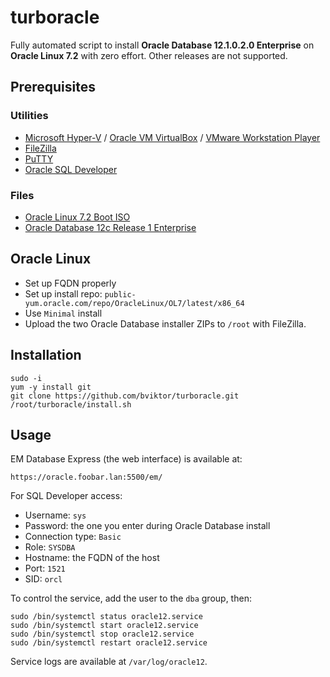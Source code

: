 # turboracle

Fully automated script to install **Oracle Database 12.1.0.2.0 Enterprise** on **Oracle Linux 7.2** with zero effort. Other releases are not supported. 

## Prerequisites

### Utilities

- [Microsoft Hyper-V](https://msdn.microsoft.com/en-us/virtualization/hyperv_on_windows/quick_start/walkthrough_install) / [Oracle VM VirtualBox](https://www.virtualbox.org/wiki/Downloads) / [VMware Workstation Player](https://www.vmware.com/go/downloadplayer)
- [FileZilla](https://filezilla-project.org/download.php?type=client)
- [PuTTY](https://blog.splunk.net/64bit-putty/)
- [Oracle SQL Developer](http://www.oracle.com/technetwork/developer-tools/sql-developer/downloads/index.html)

### Files

- [Oracle Linux 7.2 Boot ISO](https://edelivery.oracle.com/linux)
- [Oracle Database 12c Release 1 Enterprise](http://www.oracle.com/technetwork/database/enterprise-edition/downloads/index.html)

## Oracle Linux

- Set up FQDN properly
- Set up install repo: `public-yum.oracle.com/repo/OracleLinux/OL7/latest/x86_64`
- Use `Minimal` install
- Upload the two Oracle Database installer ZIPs to `/root` with FileZilla.

## Installation

~~~
sudo -i
yum -y install git
git clone https://github.com/bviktor/turboracle.git
/root/turboracle/install.sh
~~~

## Usage

EM Database Express (the web interface) is available at:

~~~
https://oracle.foobar.lan:5500/em/
~~~

For SQL Developer access:

- Username: `sys`
- Password: the one you enter during Oracle Database install
- Connection type: `Basic`
- Role: `SYSDBA`
- Hostname: the FQDN of the host
- Port: `1521`
- SID: `orcl`

To control the service, add the user to the `dba` group, then:

~~~
sudo /bin/systemctl status oracle12.service
sudo /bin/systemctl start oracle12.service
sudo /bin/systemctl stop oracle12.service
sudo /bin/systemctl restart oracle12.service
~~~

Service logs are available at `/var/log/oracle12`.
